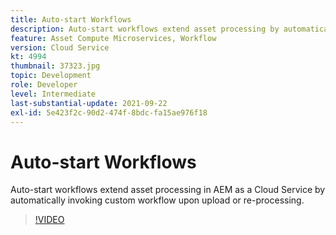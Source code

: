 ```yaml
---
title: Auto-start Workflows
description: Auto-start workflows extend asset processing by automatically invoking custom workflow upon upload or re-processing.
feature: Asset Compute Microservices, Workflow
version: Cloud Service
kt: 4994
thumbnail: 37323.jpg
topic: Development
role: Developer
level: Intermediate
last-substantial-update: 2021-09-22
exl-id: 5e423f2c-90d2-474f-8bdc-fa15ae976f18
---
```

# Auto-start Workflows

Auto-start workflows extend asset processing in AEM as a Cloud Service by automatically invoking custom workflow upon upload or re-processing.

>[!VIDEO](https://video.tv.adobe.com/v/37323?quality=12&learn=on)
